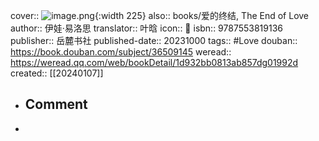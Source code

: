 cover:: ![image.png](../assets/image_1704634347150_0.png){:width 225}
also:: books/爱的终结, The End of Love
author:: 伊娃·易洛思
translator:: 叶晗
icon:: 📖
isbn:: 9787553819136
publisher:: 岳麓书社
published-date:: 20231000
tags:: #Love
douban:: https://book.douban.com/subject/36509145
weread:: https://weread.qq.com/web/bookDetail/1d932bb0813ab857dg01992d
created:: [[20240107]]
- ## Comment
-